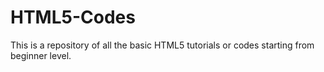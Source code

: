 # HTML5-Codes
This is a repository of all the basic HTML5 tutorials or codes starting from beginner level.
